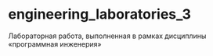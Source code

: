 # engineering_laboratories_3
Лабораторная работа, выполненная в рамках дисциплины «программная инженерия»
